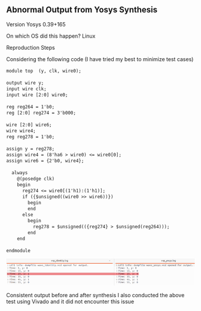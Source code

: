 ## 	Abnormal Output from Yosys Synthesis

Version
Yosys 0.39+165

On which OS did this happen?
Linux

Reproduction Steps

Considering the following code (I have tried my best to minimize test cases)
```
module top  (y, clk, wire0);

output wire y;
input wire clk;
input wire [2:0] wire0;

reg reg264 = 1'b0;
reg [2:0] reg274 = 3'b000;

wire [2:0] wire6;
wire wire4;
reg reg278 = 1'b0;

assign y = reg278;
assign wire4 = (8'ha6 > wire0) <= wire0[0];
assign wire6 = {2'b0, wire4};

  always
    @(posedge clk) 
    begin
      reg274 <= wire0[(1'h1):(1'h1)];
      if ({$unsigned((wire0 >> wire6))})
        begin
        end
      else
        begin
          reg278 = $unsigned(({reg274} > $unsigned(reg264)));
        end
    end
  
endmodule
```

![images](./Inconsistent.png)

Consistent output before and after synthesis
I also conducted the above test using Vivado and it did not encounter this issue
